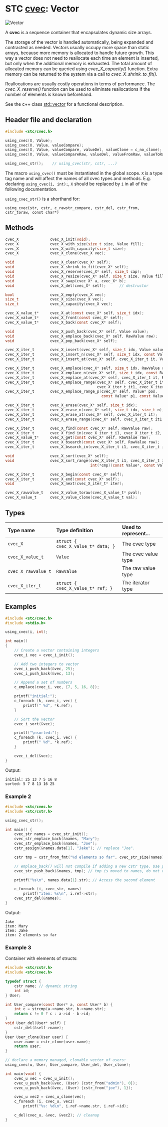 # STC [cvec](../include/stc/cvec.h): Vector
![Vector](pics/vector.jpg)

A **cvec** is a sequence container that encapsulates dynamic size arrays.

The storage of the vector is handled automatically, being expanded and contracted as needed. Vectors usually occupy more space than static arrays, because more memory is allocated to handle future growth. This way a vector does not need to reallocate each time an element is inserted, but only when the additional memory is exhausted. The total amount of allocated memory can be queried using *cvec_X_capacity()* function. Extra memory can be returned to the system via a call to *cvec_X_shrink_to_fit()*.

Reallocations are usually costly operations in terms of performance. The *cvec_X_reserve()* function can be used to eliminate reallocations if the number of elements is known beforehand.

See the c++ class [std::vector](https://en.cppreference.com/w/cpp/container/vector) for a functional description.

## Header file and declaration

```c
#include <stc/cvec.h>

using_cvec(X, Value);
using_cvec(X, Value, valueCompare);
using_cvec(X, Value, valueCompare, valueDel, valueClone = c_no_clone);
using_cvec(X, Value, valueCompareRaw, valueDel, valueFromRaw, valueToRaw, RawValue);

using_cvec_str();    // using_cvec(str, cstr, ...)
```
The macro `using_cvec()` must be instantiated in the global scope. `X` is a type tag name and
will affect the names of all cvec types and methods. E.g. declaring `using_cvec(i, int);`, `X` should
be replaced by `i` in all of the following documentation.

`using_cvec_str()` is a shorthand for:
```
using_cvec(str, cstr, c_rawstr_compare, cstr_del, cstr_from, cstr_toraw, const char*)
```

## Methods

```c
cvec_X              cvec_X_init(void);
cvec_X              cvec_X_with_size(size_t size, Value fill);
cvec_X              cvec_X_with_capacity(size_t size);
cvec_X              cvec_X_clone(cvec_X vec);

void                cvec_X_clear(cvec_X* self);
void                cvec_X_shrink_to_fit(cvec_X* self);
void                cvec_X_reserve(cvec_X* self, size_t cap);
void                cvec_X_resize(cvec_X* self, size_t size, Value fill);
void                cvec_X_swap(cvec_X* a, cvec_X* b);
void                cvec_X_del(cvec_X* self);      // destructor

bool                cvec_X_empty(cvec_X vec);
size_t              cvec_X_size(cvec_X vec);
size_t              cvec_X_capacity(cvec_X vec);

cvec_X_value_t*     cvec_X_at(const cvec_X* self, size_t idx);
cvec_X_value_t*     cvec_X_front(const cvec_X* self);
cvec_X_value_t*     cvec_X_back(const cvec_X* self);

void                cvec_X_push_back(cvec_X* self, Value value);
void                cvec_X_emplace_back(cvec_X* self, RawValue raw);
void                cvec_X_pop_back(cvec_X* self);

cvec_X_iter_t       cvec_X_insert(cvec_X* self, size_t idx, Value value);                        // move value 
cvec_X_iter_t       cvec_X_insert_n(cvec_X* self, size_t idx, const Value[] arr, size_t n);      // move arr values
cvec_X_iter_t       cvec_X_insert_at(cvec_X* self, cvec_X_iter_t it, Value value);               // move value 

cvec_X_iter_t       cvec_X_emplace(cvec_X* self, size_t idx, RawValue raw);
cvec_X_iter_t       cvec_X_emplace_n(cvec_X* self, size_t idx, const RawValue[] arr, size_t n);
cvec_X_iter_t       cvec_X_emplace_at(cvec_X* self, cvec_X_iter_t it, RawValue raw);
cvec_X_iter_t       cvec_X_emplace_range(cvec_X* self, cvec_X_iter_t it, 
                                         cvec_X_iter_t it1, cvec_X_iter_t it2);                 // will clone
cvec_X_iter_t       cvec_X_emplace_range_p(cvec_X* self, Value* pos, 
                                           const Value* p1, const Value* p2);

cvec_X_iter_t       cvec_X_erase(cvec_X* self, size_t idx);
cvec_X_iter_t       cvec_X_erase_n(cvec_X* self, size_t idx, size_t n);
cvec_X_iter_t       cvec_X_erase_at(cvec_X* self, cvec_X_iter_t it);
cvec_X_iter_t       cvec_X_erase_range(cvec_X* self, cvec_X_iter_t it1, cvec_X_iter_t it2);

cvec_X_iter_t       cvec_X_find(const cvec_X* self, RawValue raw);
cvec_X_iter_t       cvec_X_find_in(cvec_X_iter_t i1, cvec_X_iter_t i2, RawValue raw);
cvec_X_value_t*     cvec_X_get(const cvec_X* self, RawValue raw);                             // return NULL if not found
cvec_X_iter_t       cvec_X_bsearch(const cvec_X* self, RawValue raw);
cvec_X_iter_t       cvec_X_bsearch_in(cvec_X_iter_t i1, cvec_X_iter_t i2, RawValue raw);

void                cvec_X_sort(cvec_X* self);
void                cvec_X_sort_range(cvec_X_iter_t i1, cvec_X_iter_t i2,
                                      int(*cmp)(const Value*, const Value*));

cvec_X_iter_t       cvec_X_begin(const cvec_X* self);
cvec_X_iter_t       cvec_X_end(const cvec_X* self);
void                cvec_X_next(cvec_X_iter_t* iter);

cvec_X_rawvalue_t   cvec_X_value_toraw(cvec_X_value_t* pval);
cvec_X_value_t      cvec_X_value_clone(cvec_X_value_t val);
```

## Types

| Type name            | Type definition                     | Used to represent...   |
|:---------------------|:------------------------------------|:-----------------------|
| `cvec_X`             | `struct { cvec_X_value_t* data; }`  | The cvec type          |
| `cvec_X_value_t`     | `Value`                             | The cvec value type    |
| `cvec_X_rawvalue_t`  | `RawValue`                          | The raw value type     |
| `cvec_X_iter_t`      | `struct { cvec_X_value_t* ref; }`   | The iterator type      |

## Examples
```c
#include <stc/cvec.h>
#include <stdio.h>

using_cvec(i, int);

int main()
{
    // Create a vector containing integers
    cvec_i vec = cvec_i_init();

    // Add two integers to vector
    cvec_i_push_back(&vec, 25);
    cvec_i_push_back(&vec, 13);

    // Append a set of numbers
    c_emplace(cvec_i, vec, {7, 5, 16, 8});

    printf("initial:");
    c_foreach (k, cvec_i, vec) {
        printf(" %d", *k.ref);
    }

    // Sort the vector
    cvec_i_sort(&vec);

    printf("\nsorted:");
    c_foreach (k, cvec_i, vec) {
        printf(" %d", *k.ref);
    }

    cvec_i_del(&vec);
}
```
Output:
```
initial: 25 13 7 5 16 8
sorted: 5 7 8 13 16 25
```
### Example 2
```c
#include <stc/cvec.h>
#include <stc/cstr.h>

using_cvec_str();

int main() {
    cvec_str names = cvec_str_init();
    cvec_str_emplace_back(&names, "Mary");
    cvec_str_emplace_back(&names, "Joe");
    cstr_assign(&names.data[1], "Jake"); // replace "Joe".

    cstr tmp = cstr_from_fmt("%d elements so far", cvec_str_size(names));

    // emplace_back() will not compile if adding a new cstr type. Use push_back():
    cvec_str_push_back(&names, tmp); // tmp is moved to names, do not del() it.

    printf("%s\n", names.data[1].str); // Access the second element

    c_foreach (i, cvec_str, names)
        printf("item: %s\n", i.ref->str);
    cvec_str_del(&names);
}
```
Output:
```
Jake
item: Mary
item: Jake
item: 2 elements so far
```
### Example 3

Container with elements of structs:
```c
#include <stc/cstr.h>
#include <stc/cvec.h>

typedef struct {
    cstr name; // dynamic string
    int id;
} User;

int User_compare(const User* a, const User* b) {
    int c = strcmp(a->name.str, b->name.str);
    return c != 0 ? c : a->id - b->id;
}
void User_del(User* self) {
    cstr_del(&self->name);
}
User User_clone(User user) {
    user.name = cstr_clone(user.name);
    return user;
}

// declare a memory managed, clonable vector of users:
using_cvec(u, User, User_compare, User_del, User_clone);

int main(void) {
    cvec_u vec = cvec_u_init();
    cvec_u_push_back(&vec, (User) {cstr_from("admin"), 0});
    cvec_u_push_back(&vec, (User) {cstr_from("joe"), 1});

    cvec_u vec2 = cvec_u_clone(vec);
    c_foreach (i, cvec_u, vec2)
        printf("%s: %d\n", i.ref->name.str, i.ref->id);

    c_del(cvec_u, &vec, &vec2); // cleanup
}
```
